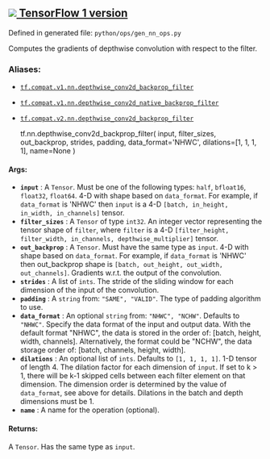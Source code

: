 [ ![](https://tensorflow.google.cn/images/tf_logo_32px.png) TensorFlow 1
version](/versions/r1.15/api_docs/python/tf/nn/depthwise_conv2d_backprop_filter)  
---  
  
Defined in generated file: `python/ops/gen_nn_ops.py`

Computes the gradients of depthwise convolution with respect to the filter.

### Aliases:

  * [`tf.compat.v1.nn.depthwise_conv2d_backprop_filter`](/api_docs/python/tf/nn/depthwise_conv2d_backprop_filter)
  * [`tf.compat.v1.nn.depthwise_conv2d_native_backprop_filter`](/api_docs/python/tf/nn/depthwise_conv2d_backprop_filter)
  * [`tf.compat.v2.nn.depthwise_conv2d_backprop_filter`](/api_docs/python/tf/nn/depthwise_conv2d_backprop_filter)

    
    
    tf.nn.depthwise_conv2d_backprop_filter(
        input,
        filter_sizes,
        out_backprop,
        strides,
        padding,
        data_format='NHWC',
        dilations=[1, 1, 1, 1],
        name=None
    )
    

#### Args:

  * **`input`** : A `Tensor`. Must be one of the following types: `half`, `bfloat16`, `float32`, `float64`. 4-D with shape based on `data_format`. For example, if `data_format` is 'NHWC' then `input` is a 4-D `[batch, in_height, in_width, in_channels]` tensor.
  * **`filter_sizes`** : A `Tensor` of type `int32`. An integer vector representing the tensor shape of `filter`, where `filter` is a 4-D `[filter_height, filter_width, in_channels, depthwise_multiplier]` tensor.
  * **`out_backprop`** : A `Tensor`. Must have the same type as `input`. 4-D with shape based on `data_format`. For example, if `data_format` is 'NHWC' then out_backprop shape is `[batch, out_height, out_width, out_channels]`. Gradients w.r.t. the output of the convolution.
  * **`strides`** : A list of `ints`. The stride of the sliding window for each dimension of the input of the convolution.
  * **`padding`** : A `string` from: `"SAME", "VALID"`. The type of padding algorithm to use.
  * **`data_format`** : An optional `string` from: `"NHWC", "NCHW"`. Defaults to `"NHWC"`. Specify the data format of the input and output data. With the default format "NHWC", the data is stored in the order of: [batch, height, width, channels]. Alternatively, the format could be "NCHW", the data storage order of: [batch, channels, height, width].
  * **`dilations`** : An optional list of `ints`. Defaults to `[1, 1, 1, 1]`. 1-D tensor of length 4. The dilation factor for each dimension of `input`. If set to k > 1, there will be k-1 skipped cells between each filter element on that dimension. The dimension order is determined by the value of `data_format`, see above for details. Dilations in the batch and depth dimensions must be 1.
  * **`name`** : A name for the operation (optional).

#### Returns:

A `Tensor`. Has the same type as `input`.

